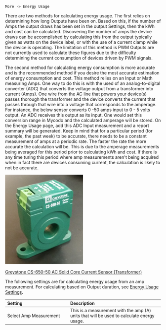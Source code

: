 `More -> Energy Usage`

There are two methods for calculating energy usage. The first relies on determining how long Outputs have been on. Based on this, if the number of Amps the output draws has been set in the output Settings, then the kWh and cost can be calculated. Discovering the number of amps the device draws can be accomplished by calculating this from the output typically given as watts on the device label, or with the use of a current clamp while the device is operating. The limitation of this method is PWM Outputs are not currently used to calculate these figures due to the difficulty determining the current consumption of devices driven by PWM signals.

The second method for calculating energy consumption is more accurate and is the recommended method if you desire the most accurate estimation of energy consumption and cost. This method relies on an Input or Math measuring Amps. One way to do this is with the used of an analog-to-digital converter (ADC) that converts the voltage output from a transformer into current (Amps). One wire from the AC line that powers your device(s) passes thorough the transformer and the device converts the current that passes through that wire into a voltage that corresponds to the amperage. For instance, the below sensor converts 0 -50 amps input to 0 - 5 volts output. An ADC receives this output as its input. One would set this conversion range in Mycodo and the calculated amperage will be stored. On the Energy Usage page, add this ADC Input measurement and a report summary will be generated. Keep in mind that for a particular period (for example, the past week) to be accurate, there needs to be a constant measurement of amps at a periodic rate. The faster the rate the more accurate the calculation will be. This is due to the amperage measurements being averaged for this period prior to calculating kWh and cost. If there is any time turing this period where amp measurements aren't being acquired when in fact there are devices consuming current, the calculation is likely to not be accurate.

![Current Sensor Transformer](manual_images/Figure-Current-Sensor-Transformer.png)

[Greystone CS-650-50 AC Solid Core Current Sensor (Transformer)](https://shop.greystoneenergy.com/shop/cs-sensor-series-ac-solid-core-current-sensor)

The following settings are for calculating energy usage from an amp measurement. For calculating based on Output duration, see [Energy Usage Settings](#energy-usage-settings).

<table>
<col width="40%" />
<col width="59%" />
<thead>
<tr class="header">
<th align="left">Setting</th>
<th align="left">Description</th>
</tr>
</thead>
<tbody>
<tr class="odd">
<td align="left">Select Amp Measurement</td>
<td align="left">This is a measurement with the amp (A) units that will be used to calculate energy usage.</td>
</tr>
</tbody>
</table>